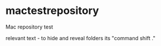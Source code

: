 # mactestrepository
Mac repository test

relevant text - to hide and reveal folders its "command shift ."